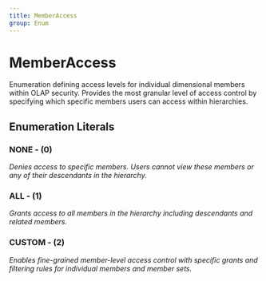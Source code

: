 ```yaml
---
title: MemberAccess
group: Enum
---
```


# MemberAccess<a name="enum-memberaccess"></a>

Enumeration defining access levels for individual dimensional members within OLAP security. Provides the most granular level of access control by specifying which specific members users can access within hierarchies.
## Enumeration Literals

### NONE - (0)

<em>Denies access to specific members. Users cannot view these members or any of their descendants in the hierarchy.</em>

### ALL - (1)

<em>Grants access to all members in the hierarchy including descendants and related members.</em>

### CUSTOM - (2)

<em>Enables fine-grained member-level access control with specific grants and filtering rules for individual members and member sets.</em>

